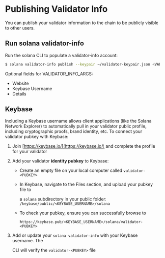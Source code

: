 # Publishing Validator Info

You can publish your validator information to the chain to be publicly visible to other users.

## Run solana validator-info

Run the solana CLI to populate a validator-info account:

```bash
$ solana validator-info publish --keypair ~/validator-keypair.json <VALIDATOR_NAME> <VALIDATOR_INFO_ARGS>
```

Optional fields for VALIDATOR\_INFO\_ARGS:

* Website
* Keybase Username
* Details

## Keybase

Including a Keybase username allows client applications \(like the Solana Network Explorer\) to automatically pull in your validator public profile, including cryptographic proofs, brand identity, etc. To connect your validator pubkey with Keybase:

1. Join [https://keybase.io/](https://keybase.io/) and complete the profile for your validator
2. Add your validator **identity pubkey** to Keybase:
   * Create an empty file on your local computer called `validator-<PUBKEY>`
   * In Keybase, navigate to the Files section, and upload your pubkey file to

     a `solana` subdirectory in your public folder: `/keybase/public/<KEYBASE_USERNAME>/solana`

   * To check your pubkey, ensure you can successfully browse to

     `https://keybase.pub/<KEYBASE_USERNAME>/solana/validator-<PUBKEY>`
3. Add or update your `solana validator-info` with your Keybase username. The

   CLI will verify the `validator-<PUBKEY>` file

